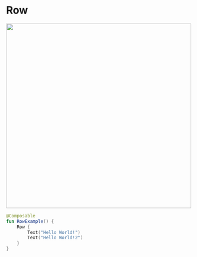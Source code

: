 # Row
<p align="left">
  <img src ="../../images/RowExample.png" height=500 />
</p>

```kotlin
@Composable
fun RowExample() {
    Row {
        Text("Hello World!")
        Text("Hello World!2")
    }
}
```
